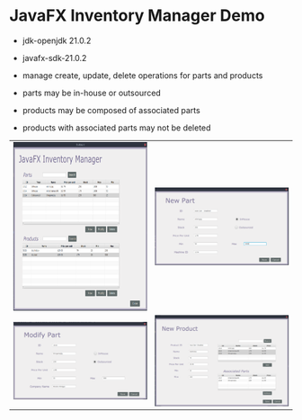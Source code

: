# JavaFX Inventory Manager Demo

- jdk-openjdk 21.0.2
- javafx-sdk-21.0.2

- manage create, update, delete operations for parts and products
- parts may be in-house or outsourced
- products may be composed of associated parts
- products with associated parts may not be deleted

<table>
  <tr>
    <td align="center"><img src="/screenshots/landingPage.png" alt="landing page" width="300" height="300" /></td>
    <td><img src="/screenshots/newPart.png" alt="new part page" width="500" /></td>
  </tr>
  <tr>
    <td><img src="/screenshots/modifyPart.png" alt="modify part page" width="500" /></td>
    <td><img src="/screenshots/newProduct.png" alt="new product page" width="500" /></td>
  </tr>
</table>
